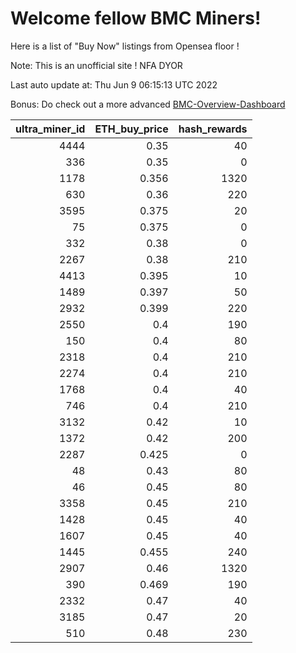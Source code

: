 # Welcome fellow BMC Miners!
Here is a list of "Buy Now" listings from Opensea floor !

Note: This is an unofficial site ! NFA DYOR

Last auto update at: Thu Jun  9 06:15:13 UTC 2022

Bonus: Do check out a more advanced [BMC-Overview-Dashboard](https://dune.com/defifunk/BMC-Overview-Dashboard)


|   ultra_miner_id |   ETH_buy_price |   hash_rewards |
|-----------------:|----------------:|---------------:|
|             4444 |           0.35  |             40 |
|              336 |           0.35  |              0 |
|             1178 |           0.356 |           1320 |
|              630 |           0.36  |            220 |
|             3595 |           0.375 |             20 |
|               75 |           0.375 |              0 |
|              332 |           0.38  |              0 |
|             2267 |           0.38  |            210 |
|             4413 |           0.395 |             10 |
|             1489 |           0.397 |             50 |
|             2932 |           0.399 |            220 |
|             2550 |           0.4   |            190 |
|              150 |           0.4   |             80 |
|             2318 |           0.4   |            210 |
|             2274 |           0.4   |            210 |
|             1768 |           0.4   |             40 |
|              746 |           0.4   |            210 |
|             3132 |           0.42  |             10 |
|             1372 |           0.42  |            200 |
|             2287 |           0.425 |              0 |
|               48 |           0.43  |             80 |
|               46 |           0.45  |             80 |
|             3358 |           0.45  |            210 |
|             1428 |           0.45  |             40 |
|             1607 |           0.45  |             40 |
|             1445 |           0.455 |            240 |
|             2907 |           0.46  |           1320 |
|              390 |           0.469 |            190 |
|             2332 |           0.47  |             40 |
|             3185 |           0.47  |             20 |
|              510 |           0.48  |            230 |